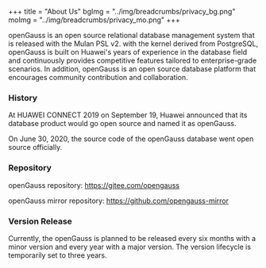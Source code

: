 +++
title = "About Us"
bgImg = "../img/breadcrumbs/privacy_bg.png"
moImg = "../img/breadcrumbs/privacy_mo.png"
+++

openGauss is an open source relational database management system that is released with the Mulan PSL v2. with the kernel derived from PostgreSQL, openGauss is built on Huawei's years of experience in the database field and continuously provides competitive features tailored to enterprise-grade scenarios. In addition, openGauss is an open source database platform that encourages community contribution and collaboration.

### History

At HUAWEI CONNECT 2019 on September 19, Huawei announced that its database product would go open source and named it as openGauss.

On June 30, 2020, the source code of the openGauss database went open source officially.

### Repository

openGauss repository: https://gitee.com/opengauss

openGauss mirror repository: https://github.com/opengauss-mirror

### Version Release

Currently, the openGauss is planned to be released every six months with a minor version and every year with a major version. The version lifecycle is temporarily set to three years.